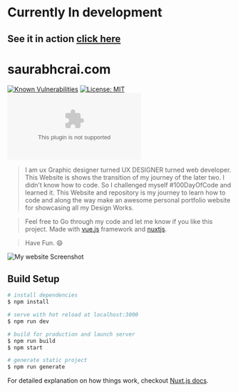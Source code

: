 

# Currently In development

## See it in action [click here](https://saurabhcrai.com)
# saurabhcrai.com

[![Known Vulnerabilities](https://snyk.io//test/github/SAURABHRAI110/saurabhcrai.com/badge.svg?targetFile=package.json)](https://snyk.io//test/github/SAURABHRAI110/saurabhcrai.com?targetFile=package.json)
[![License: MIT](https://img.shields.io/badge/License-MIT-yellow.svg)](https://opensource.org/licenses/MIT)
![GitHub repo size](https://img.shields.io/github/repo-size/saurabhrai110/saurabhcrai.com)



> I am ux Graphic designer turned UX DESIGNER turned web developer. This Website is shows the transition of my journey of the later two. I didn't know how to code. So I challenged myself #100DayOfCode and learned it. This Website and repository is my journey to learn how to code and along the way make an awesome personal portfolio website for showcasing all my Design Works.

>Feel free to Go through my code and let me know if you like this project.
>Made with [vue.js](https://vuejs.org) framework and [nuxtjs](https://nuxtjs.org).

>Have Fun. 😄

![My website Screenshot](https://raw.githubusercontent.com/SAURABHRAI110/saurabhcrai.com/master/assets/projects/sr/sr-website-hero.jpg)

## Build Setup

``` bash
# install dependencies
$ npm install

# serve with hot reload at localhost:3000
$ npm run dev

# build for production and launch server
$ npm run build
$ npm start

# generate static project
$ npm run generate
```

For detailed explanation on how things work, checkout [Nuxt.js docs](https://nuxtjs.org).
